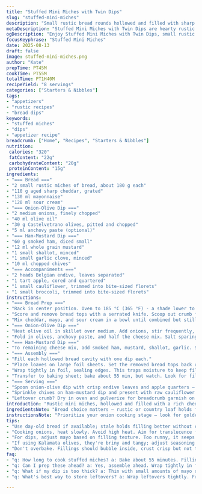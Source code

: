 ```yaml
---
title: "Stuffed Mini Miches with Twin Dips"
slug: "stuffed-mini-miches"
description: "Small rustic bread rounds hollowed and filled with sharp aged cheddar-mayo mix. Two chunky dips: caramelized onion with chopped Castelvetrano olives and anchovy paste, plus diced smoked ham folded into creamy mustard-cheese. Wrapped in foil and baked till bubbly, golden. Served with crisp endive, tangy apple, and raw cauliflower and broccoli florets. Simple, hearty, no-fuss appetizer for eight."
metaDescription: "Stuffed Mini Miches with Twin Dips are hearty rustic bread filled with bold flavors. Great as an appetizer for gatherings or events."
ogDescription: "Enjoy Stuffed Mini Miches with Twin Dips, small rustic breads loaded with robust dips. Perfect shareable appetizer for any occasion."
focusKeyphrase: "Stuffed Mini Miches"
date: 2025-08-13
draft: false
image: stuffed-mini-miches.png
author: "Kate"
prepTime: PT45M
cookTime: PT55M
totalTime: PT1H40M
recipeYield: "8 servings"
categories: ["Starters & Nibbles"]
tags:
- "appetizers"
- "rustic recipes"
- "bread dips"
keywords:
- "stuffed miches"
- "dips"
- "appetizer recipe"
breadcrumb: ["Home", "Recipes", "Starters & Nibbles"]
nutrition: 
 calories: "320"
 fatContent: "22g"
 carbohydrateContent: "20g"
 proteinContent: "15g"
ingredients:
- "=== Bread ==="
- "2 small rustic miches of bread, about 180 g each"
- "110 g aged sharp cheddar, grated"
- "130 ml mayonnaise"
- "120 ml sour cream"
- "=== Onion-Olive Dip ==="
- "2 medium onions, finely chopped"
- "40 ml olive oil"
- "30 g Castelvetrano olives, pitted and chopped"
- "5 ml anchovy paste (optional)"
- "=== Ham-Mustard Dip ==="
- "60 g smoked ham, diced small"
- "12 ml whole grain mustard"
- "1 small shallot, minced"
- "1 small garlic clove, minced"
- "10 ml chopped chives"
- "=== Accompaniments ==="
- "2 heads Belgian endive, leaves separated"
- "1 tart apple, cored and quartered"
- "1 small cauliflower, trimmed into bite-sized florets"
- "1 small broccoli, trimmed into bite-sized florets"
instructions:
- "=== Bread Prep ==="
- "Rack in center position. Oven to 185 °C (365 °F) - a shade lower to avoid burning."
- "Score and remove bread tops with a serrated knife. Scoop out crumb from each loaf, leaving enough structure to hold filling without cracking. Keep reserved crumbs; use in stuffing or breadcrumbs later."
- "Mix cheddar, mayo, and sour cream in a bowl until combined but still firm — texture counts here; not too loose or it'll seep out."
- "=== Onion-Olive Dip ==="
- "Heat olive oil in skillet over medium. Add onions, stir frequently, cook 9-11 min until onions shrink, soften, and start caramelizing - look for translucent edges, faint browning without burning. Let cool 8 mins."
- "Fold in olives, anchovy paste, and half the cheese mix. Salt sparingly, ground black pepper to taste. Anchovy paste elevates umami but is optional; skip if strong flavor isn’t wanted."
- "=== Ham-Mustard Dip ==="
- "To remaining cheese mix, add smoked ham, mustard, shallot, garlic. Stir evenly. Season lightly. Note smoked ham swaps in for white ham, adds smokiness; mustard quantity adjusted up slightly for balance."
- "=== Assembly ==="
- "Fill each hollowed bread cavity with one dip each."
- "Place loaves on large foil sheets. Set the removed bread tops back on like lids."
- "Wrap tightly in foil, sealing edges. This traps moisture to keep filling creamy and bread soft inside during baking."
- "Transfer to baking sheet; bake about 55 min, but watch. Look for filling bubbling inside; foil may puff. Pull foil gently back to peek if unsure. Avoid overbaking to prevent drying out."
- "=== Serving ==="
- "Spoon onion-olive dip with crisp endive leaves and apple quarters — contrast of bitter, sweet, and savory."
- "Sprinkle chives on ham-mustard dip and present with raw cauliflower and broccoli florets to add crunch and freshness."
- "Leftover crumb? Dry in oven and pulverize for breadcrumb garnish on soups or salads."
introduction: "Rustic mini miches, hollowed and filled with a rich cheddar-mayo spread. Two bold dips in one loaf — caramelized onions kissed by olive oil and salty olives mingle with a hint of anchovy paste; smoked ham folded into sharp grainy mustard, shallot, and garlic. Wrapped snug in foil, baked till molten. Serve with bitter endives, sharp apple wedges, raw crucifers. Simple assembly, maximum flavor layers. One loaf for each dip — saves fuss, no double dipping confusion. Use whatever rustic bread you have, fresh or day-old. This isn't delicate; expect crunchy crust, soft melting filling, perfect for sharing or prepping early. Great for casual gatherings, napkins mandatory."
ingredientsNote: "Bread choice matters — rustic or country loaf holds filling better than soft sandwich bread, which gets soggy fast. Hollowing out key: leave enough crumb on sides or it'll collapse. Reserved crumb can be toasted or dried for breadcrumbs; avoid waste. Cheddar sharpness essential for bite but swap Gouda or Gruyère if preferred, adjust salt since some cheeses vary. Mayonnaise adds moisture and helps creamy texture; sour cream adds tang — can substitute Greek yogurt but expect slight texture shift. On olives, Kalamata sharp and briny, Castelvetrano milder and buttery; swap based on preference or pantry. Anchovy paste optional; omit for milder dip. Ham here is smoked for contrast; trades for cooked ham or prosciutto but adjust salt. Mustard grainy style adds texture; Dijon will smooth it out. Fresh herbs add punch — chives for mild onion hit. For veggies, raw ends perk freshness and crunch; steam briefly only if preferred softer, but raw keeps bite."
instructionsNote: "Prioritize your onion cooking stage — look for golden edges, softened centers, and that sweet aroma rising. Avoid rushing; raw onions kill dip cohesion. Oven temp slight dip avoids crust too dark before filling is hot throughout — foil wrapping traps steam, keeps crumb from drying. Check mid-cook by lifting foil edges carefully; filling must bubble but not ooze out. If crust toughens too much, tent foil loosely. Filling texture should be spoonable, not liquid, so ratio of mayo to cheese matters. Assembly technique ensures loaf holds form and dips stay put — replaced bread tops keep moisture in and appearance intact. When serving, spoon dips out gently to retain loaf shape, offer plenty of fresh greens or fruit for palate cleanse. Leftovers? Store wrapped, reheat wrapped to avoid drying or toast slices with dips for snack. Be ready for crumbs — hollowing generates them; use in next dish or as coating — no waste. Timing is a guideline; trust sensory cues — aroma, bubbling, texture."
tips:
- "Use day-old bread if available; stale holds filling better without collapsing. Avoid soft sandwich bread. Breads should be sturdy, like sourdough."
- "Cooking onions, heat slowly. Avoid high heat. Aim for translucence first then golden hints. Smell the sweet aroma. Caramelizing takes time, don't rush that."
- "For dips, adjust mayo based on filling texture. Too runny, it seeps. Not enough? Too thick to spread. Experiment with cheese types; some melt differently."
- "If using Kalamata olives, they're briny and tangy; adjust seasoning in dips to account for higher salt. Different olives change flavors. Taste as you mix."
- "Don't overbake. Fillings should bubble inside, crust crisp but not tough. If crust hardens, cover loosely with foil. Watch closely in last few minutes."
faq:
- "q: How long to cook stuffed miches? a: Bake about 55 minutes. Filling bubbling shows doneness. Crust should be golden, not dark."
- "q: Can I prep these ahead? a: Yes, assemble ahead. Wrap tightly in foil. Store in fridge. Bake same time when ready, adjust for colder start."
- "q: What if my dip is too thick? a: Thin with small amounts of mayo or sour cream. Mix well, slowly until desired spreadable texture."
- "q: What's best way to store leftovers? a: Wrap leftovers tightly. Fridge for up to 2 days. Reheat gently wrapped in foil to maintain moisture."

---
```

